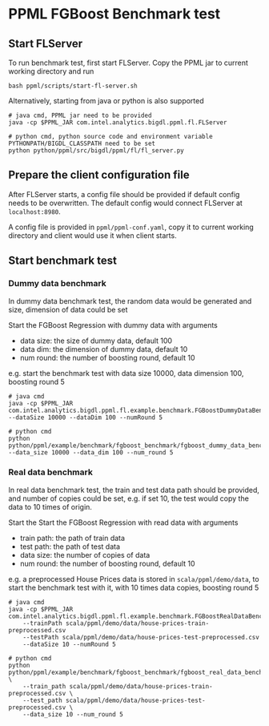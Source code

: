 # PPML FGBoost Benchmark test

## Start FLServer
To run benchmark test, first start FLServer. Copy the PPML jar to current working directory and run
```
bash ppml/scripts/start-fl-server.sh
```
Alternatively, starting from java or python is also supported
```
# java cmd, PPML jar need to be provided
java -cp $PPML_JAR com.intel.analytics.bigdl.ppml.fl.FLServer

# python cmd, python source code and environment variable PYTHONPATH/BIGDL_CLASSPATH need to be set
python python/ppml/src/bigdl/ppml/fl/fl_server.py
```
## Prepare the client configuration file
After FLServer starts, a config file should be provided if default config needs to be overwritten. The default config would connect FLServer at `localhost:8980`.

A config file is provided in `ppml/ppml-conf.yaml`, copy it to current working directory and client would use it when client starts.
## Start benchmark test

### Dummy data benchmark
In dummy data benchmark test, the random data would be generated and size, dimension of data could be set

Start the FGBoost Regression with dummy data with arguments
* data size: the size of dummy data, default 100
* data dim: the dimension of dummy data, default 10
* num round: the number of boosting round, default 10

e.g. start the benchmark test with data size 10000, data dimension 100, boosting round 5
```
# java cmd
java -cp $PPML_JAR com.intel.analytics.bigdl.ppml.fl.example.benchmark.FGBoostDummyDataBenchmark --dataSize 10000 --dataDim 100 --numRound 5

# python cmd
python python/ppml/example/benchmark/fgboost_benchmark/fgboost_dummy_data_benchmark.py --data_size 10000 --data_dim 100 --num_round 5
```
### Real data benchmark
In real data benchmark test, the train and test data path should be provided, and number of copies could be set, e.g. if set 10, the test would copy the data to 10 times of origin.

Start the Start the FGBoost Regression with read data with arguments
* train path: the path of train data
* test path: the path of test data
* data size: the number of copies of data
* num round: the number of boosting round, default 10

e.g. a preprocessed House Prices data is stored in `scala/ppml/demo/data`, to start the benchmark test with it, with 10 times data copies, boosting round 5
```
# java cmd
java -cp $PPML_JAR com.intel.analytics.bigdl.ppml.fl.example.benchmark.FGBoostRealDataBenchmark 
    --trainPath scala/ppml/demo/data/house-prices-train-preprocessed.csv
    --testPath scala/ppml/demo/data/house-prices-test-preprocessed.csv
    --dataSize 10 --numRound 5
    
# python cmd
python python/ppml/example/benchmark/fgboost_benchmark/fgboost_real_data_benchmark.py \
    --train_path scala/ppml/demo/data/house-prices-train-preprocessed.csv \
    --test_path scala/ppml/demo/data/house-prices-test-preprocessed.csv \
    --data_size 10 --num_round 5
```